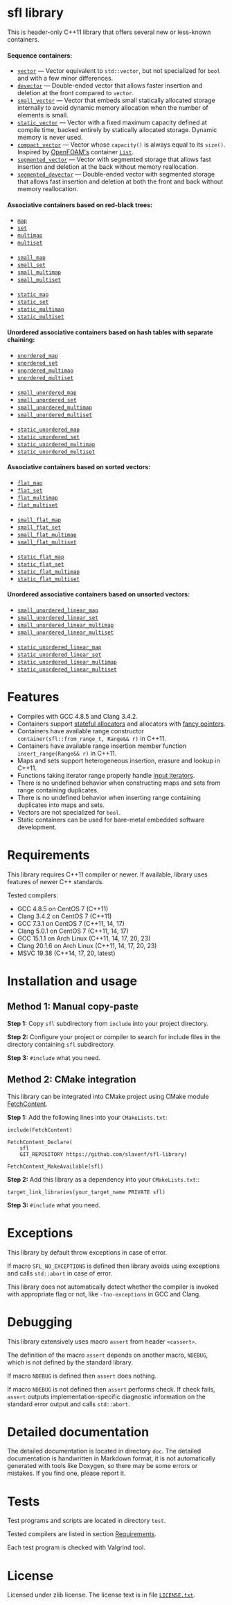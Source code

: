 # sfl library

This is header-only C++11 library that offers several new or less-known containers.

#### Sequence containers:

* [`vector`](doc/vector.md) — Vector equivalent to `std::vector`, but not specialized for `bool` and with a few minor differences.
* [`devector`](doc/devector.md) — Double-ended vector that allows faster insertion and deletion at the front compared to `vector`.
* [`small_vector`](doc/small_vector.md) — Vector that embeds small statically allocated storage internally to avoid dynamic memory allocation when the number of elements is small.
* [`static_vector`](doc/static_vector.md) — Vector with a fixed maximum capacity defined at compile time, backed entirely by statically allocated storage. Dynamic memory is never used.
* [`compact_vector`](doc/compact_vector.md) — Vector whose `capacity()` is always equal to its `size()`. Inspired by [OpenFOAM's](https://openfoam.org/) container [`List`](https://github.com/OpenFOAM/OpenFOAM-dev/blob/master/src/OpenFOAM/containers/Lists/List/List.H).
* [`segmented_vector`](doc/segmented_vector.md) — Vector with segmented storage that allows fast insertion and deletion at the back without memory reallocation.
* [`segmented_devector`](doc/segmented_devector.md) — Double-ended vector with segmented storage that allows fast insertion and deletion at both the front and back without memory reallocation.

#### Associative containers based on **red-black trees**:

* [`map`](doc/map.md)
* [`set`](doc/set.md)
* [`multimap`](doc/multimap.md)
* [`multiset`](doc/multiset.md) <br><br>
* [`small_map`](doc/small_map.md)
* [`small_set`](doc/small_set.md)
* [`small_multimap`](doc/small_multimap.md)
* [`small_multiset`](doc/small_multiset.md) <br><br>
* [`static_map`](doc/static_map.md)
* [`static_set`](doc/static_set.md)
* [`static_multimap`](doc/static_multimap.md)
* [`static_multiset`](doc/static_multiset.md)

#### Unordered associative containers based on **hash tables** with separate chaining:

* [`unordered_map`](doc/unordered_map.md)
* [`unordered_set`](doc/unordered_set.md)
* [`unordered_multimap`](doc/unordered_multimap.md)
* [`unordered_multiset`](doc/unordered_multiset.md) <br><br>
* [`small_unordered_map`](doc/small_unordered_map.md)
* [`small_unordered_set`](doc/small_unordered_set.md)
* [`small_unordered_multimap`](doc/small_unordered_multimap.md)
* [`small_unordered_multiset`](doc/small_unordered_multiset.md) <br><br>
* [`static_unordered_map`](doc/static_unordered_map.md)
* [`static_unordered_set`](doc/static_unordered_set.md)
* [`static_unordered_multimap`](doc/static_unordered_multimap.md)
* [`static_unordered_multiset`](doc/static_unordered_multiset.md)

#### Associative containers based on **sorted vectors**:

* [`flat_map`](doc/flat_map.md)
* [`flat_set`](doc/flat_set.md)
* [`flat_multimap`](doc/flat_multimap.md)
* [`flat_multiset`](doc/flat_multiset.md) <br><br>
* [`small_flat_map`](doc/small_flat_map.md)
* [`small_flat_set`](doc/small_flat_set.md)
* [`small_flat_multimap`](doc/small_flat_multimap.md)
* [`small_flat_multiset`](doc/small_flat_multiset.md) <br><br>
* [`static_flat_map`](doc/static_flat_map.md)
* [`static_flat_set`](doc/static_flat_set.md)
* [`static_flat_multimap`](doc/static_flat_multimap.md)
* [`static_flat_multiset`](doc/static_flat_multiset.md)

#### Unordered associative containers based on **unsorted vectors**:

* [`small_unordered_linear_map`](doc/small_unordered_linear_map.md)
* [`small_unordered_linear_set`](doc/small_unordered_linear_set.md)
* [`small_unordered_linear_multimap`](doc/small_unordered_linear_multimap.md)
* [`small_unordered_linear_multiset`](doc/small_unordered_linear_multiset.md) <br><br>
* [`static_unordered_linear_map`](doc/static_unordered_linear_map.md)
* [`static_unordered_linear_set`](doc/static_unordered_linear_set.md)
* [`static_unordered_linear_multimap`](doc/static_unordered_linear_multimap.md)
* [`static_unordered_linear_multiset`](doc/static_unordered_linear_multiset.md)



# Features

* Compiles with GCC 4.8.5 and Clang 3.4.2.
* Containers support [stateful allocators](https://en.cppreference.com/w/cpp/named_req/Allocator#Stateful_and_stateless_allocators) and allocators with [fancy pointers](https://en.cppreference.com/w/cpp/named_req/Allocator#Fancy_pointers).
* Containers have available range constructor `container(sfl::from_range_t, Range&& r)` in C++11.
* Containers have available range insertion member function `insert_range(Range&& r)` in C++11.
* Maps and sets support heterogeneous insertion, erasure and lookup in C++11.
* Functions taking iterator range properly handle [input iterators](https://en.cppreference.com/w/cpp/named_req/InputIterator).
* There is no undefined behavior when constructing maps and sets from range containing duplicates.
* There is no undefined behavior when inserting range containing duplicates into maps and sets.
* Vectors are not specialized for `bool`.
* Static containers can be used for bare-metal embedded software development.



# Requirements

This library requires C++11 compiler or newer.
If available, library uses features of newer C++ standards.

Tested compilers:
* GCC 4.8.5 on CentOS 7 (C++11)
* Clang 3.4.2 on CentOS 7 (C++11)
* GCC 7.3.1 on CentOS 7 (C++11, 14, 17)
* Clang 5.0.1 on CentOS 7 (C++11, 14, 17)
* GCC 15.1.1 on Arch Linux (C++11, 14, 17, 20, 23)
* Clang 20.1.6 on Arch Linux (C++11, 14, 17, 20, 23)
* MSVC 19.38 (C++14, 17, 20, latest)



# Installation and usage

## Method 1: Manual copy-paste

**Step 1:** Copy `sfl` subdirectory from `include` into your project directory.

**Step 2:** Configure your project or compiler to search for include files in the directory containing `sfl` subdirectory.

**Step 3:** `#include` what you need.

## Method 2: CMake integration

This library can be integrated into CMake project using CMake module [FetchContent](https://cmake.org/cmake/help/latest/module/FetchContent.html).

**Step 1:** Add the following lines into your `CMakeLists.txt`:

```
include(FetchContent)

FetchContent_Declare(
    sfl
    GIT_REPOSITORY https://github.com/slavenf/sfl-library)

FetchContent_MakeAvailable(sfl)
```

**Step 2:** Add this library as a dependency into your `CMakeLists.txt`::

```
target_link_libraries(your_target_name PRIVATE sfl)
```

**Step 3:** `#include` what you need.



# Exceptions

This library by default throw exceptions in case of error.

If macro `SFL_NO_EXCEPTIONS` is defined then library avoids using exceptions and calls `std::abort` in case of error.

This library does not automatically detect whether the compiler is invoked with appropriate flag or not, like `-fno-exceptions` in GCC and Clang.



# Debugging

This library extensively uses macro `assert` from header `<cassert>`.

The definition of the macro `assert` depends on another macro, `NDEBUG`, which is not defined by the standard library.

If macro `NDEBUG` is defined then `assert` does nothing.

If macro `NDEBUG` is not defined then `assert` performs check. If check fails, `assert` outputs implementation-specific diagnostic information on the standard error output and calls `std::abort`.



# Detailed documentation

The detailed documentation is located in directory `doc`. The detailed documentation is handwritten in Markdown format, it is not automatically generated with tools like Doxygen, so there may be some errors or mistakes. If you find one, please report it.



# Tests

Test programs and scripts are located in directory `test`.

Tested compilers are listed in section [Requirements](#requirements).

Each test program is checked with Valgrind tool.



# License

Licensed under zlib license. The license text is in file [`LICENSE.txt`](LICENSE.txt).
